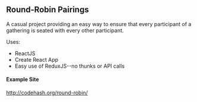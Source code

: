 ## Round-Robin Pairings

A casual project providing an easy way to ensure that every participant of a gathering is seated with every other participant.

Uses:

* ReactJS
* Create React App
* Easy use of ReduxJS--no thunks or API calls

#### Example Site
 http://codehash.org/round-robin/